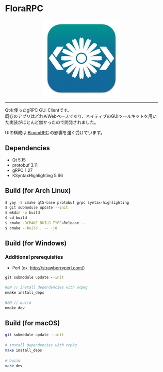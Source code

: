 FloraRPC
====

<div align="center">
<img alt="App icon" src="./resources/appicon/FloraRPC.iconset/icon_256x256.png">
</div>

----

Qtを使ったgRPC GUI Clientです。  
既存のアプリはどれもWebベースであり、ネイティブのGUIツールキットを用いた実装がほとんど無かったので開発されました。

UIの構成は [BloomRPC](https://github.com/uw-labs/bloomrpc/) の影響を強く受けています。

## Dependencies
- Qt 5.15
- protobuf 3.11
- gRPC 1.27
- KSyntaxHighlighting 5.66

## Build (for Arch Linux)

```sh
$ yay -S cmake qt5-base protobuf grpc syntax-highlighting
$ git submodule update --init
$ mkdir -p build
$ cd build
$ cmake -DCMAKE_BUILD_TYPE=Release ..
$ cmake --build . -- -j8
```

## Build (for Windows)
### Additional prerequisites
* Perl (ex. http://strawberryperl.com/)

```bat
git submodule update --init

REM // install dependencies with vcpkg
nmake install_deps

REM // build
nmake dev
```

## Build (for macOS)

```sh
git submodule update --init

# install dependencies with vcpkg
make install_deps

# build
make dev
```
